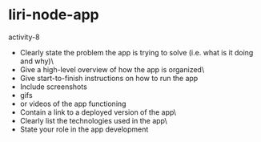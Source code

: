 # liri-node-app
activity-8
* Clearly state the problem the app is trying to solve (i.e. what is it doing and why)\
* Give a high-level overview of how the app is organized\
* Give start-to-finish instructions on how to run the app
* Include screenshots
* gifs
* or videos of the app functioning
* Contain a link to a deployed version of the app\
* Clearly list the technologies used in the app\
* State your role in the app development
